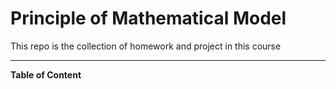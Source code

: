 # Principle of Mathematical Model

This repo is the collection of homework and project in this course

---
**Table of Content**
